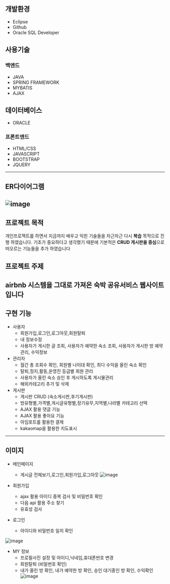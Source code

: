 ## 개발환경

* Eclipse
* Github
* Oracle SQL Developer

## 사용기술

### 백엔드
* JAVA
* SPRING FRAMEWORK
* MYBATIS
* AJAX

## 데이터베이스
* ORACLE

### 프론트엔드
* HTML/CSS
* JAVASCRIPT
* BOOTSTRAP
* JQUERY
---
## ER다이어그램
![image](https://user-images.githubusercontent.com/84512966/183927684-ebc59009-f302-4023-bfb4-0576951deba9.png)
---

## 프로젝트 목적
개인프로젝트를 하면서 지금까지 배우고 익힌 기술들을 차근차근 다시 **복습** 목적으로 진행 하였습니다.
기초가 중요하다고 생각했기 때문에 기본적은 **CRUD 게시판을 중심**으로 떠오르는 기능들을 추가 하였습니다

## 프로젝트 주제
airbnb 시스템을 그대로 가져온 숙박 공유서비스 웹사이트 입니다
---

## 구현 기능
* 사용자
  * 회원가입,로그인,로그아웃,회원탈퇴
  * 내 정보수정
  * 사용자가 게시한 글 조회, 사용자가 예약한 숙소 조회, 사용자가 게시한 방 예약관리, 수익정보
* 관리자
  * 월간 총 조회수 확인, 회원별 나이대 확인, 최다 수익을 올린 숙소 확인
  * 탈퇴,정지,활동,운영진 등급별 회원 관리
  * 사용자가 올린 숙소 승인 후 게시하도록 게시물관리
  * 해외카테고리 추가 및 삭제
* 게시판
  * 게시판 CRUD (숙소게시판,후기게시판)
  * 방유형별,가격별,게시글유형별,장기유무,지역별,나라별 카테고리 선택
  * AJAX 활용 댓글 기능
  * AJAX 활용 좋아요 기능
  * 아임포트를 활용한 결제
  * kakaomap을 활용한 지도표시
---
## 이미지
* 메인페이지
  * 게시글 전체보기,로그인,회원가입,로그아웃
![image](https://user-images.githubusercontent.com/84512966/183959563-9e7b12cb-2c14-4ee0-b0ea-788aa19901b3.png)

* 회원가입
  * ajax 활용 아이디 중복 검사 및 비밀번호 확인
  * 다음 api 활용 주소 찾기
  * 유효성 검사

* 로그인
  * 아이디와 비밀번호 일치 확인

![image](https://user-images.githubusercontent.com/84512966/183961226-56c1eafc-30d8-46b3-bace-ce9d206701ac.png)


* MY 정보
  * 프로필사진 설정 및 아이디,닉네임,휴대폰번호 변경
  * 회원탈퇴 (비밀번호 확인)
  * 내가 올린 방 확인, 내가 예약한 방 확인, 승인 대기중인 방 확인, 수익확인
![image](https://user-images.githubusercontent.com/84512966/183961744-1c0c3fd2-b22a-46e1-ae8f-bdb31dc13dad.png)

